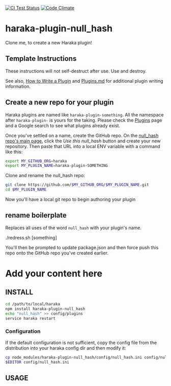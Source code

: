 [![CI Test Status][ci-img]][ci-url]
[![Code Climate][clim-img]][clim-url]

# haraka-plugin-null_hash

Clone me, to create a new Haraka plugin!

## Template Instructions

These instructions will not self-destruct after use. Use and destroy.

See also, [How to Write a Plugin](https://github.com/haraka/Haraka/wiki/Write-a-Plugin) and [Plugins.md](https://github.com/haraka/Haraka/blob/master/docs/Plugins.md) for additional plugin writing information.

## Create a new repo for your plugin

Haraka plugins are named like `haraka-plugin-something`. All the namespace after `haraka-plugin-` is yours for the taking. Please check the [Plugins](https://github.com/haraka/Haraka/blob/master/Plugins.md) page and a Google search to see what plugins already exist.

Once you've settled on a name, create the GitHub repo. On the [null_hash repo's main page](https://github.com/haraka/haraka-plugin-null_hash), click the _Use this null_hash_ button and create your new repository. Then paste that URL into a local ENV variable with a command like this:

```sh
export MY_GITHUB_ORG=haraka
export MY_PLUGIN_NAME=haraka-plugin-SOMETHING
```

Clone and rename the null_hash repo:

```sh
git clone https://github.com/$MY_GITHUB_ORG/$MY_PLUGIN_NAME.git
cd $MY_PLUGIN_NAME
```

Now you'll have a local git repo to begin authoring your plugin

## rename boilerplate

Replaces all uses of the word `null_hash` with your plugin's name.

./redress.sh [something]

You'll then be prompted to update package.json and then force push this repo onto the GitHub repo you've created earlier.

# Add your content here

## INSTALL

```sh
cd /path/to/local/haraka
npm install haraka-plugin-null_hash
echo "null_hash" >> config/plugins
service haraka restart
```

### Configuration

If the default configuration is not sufficient, copy the config file from the distribution into your haraka config dir and then modify it:

```sh
cp node_modules/haraka-plugin-null_hash/config/null_hash.ini config/null_hash.ini
$EDITOR config/null_hash.ini
```

## USAGE

<!-- leave these buried at the bottom of the document -->

[ci-img]: https://github.com/haraka/haraka-plugin-null_hash/actions/workflows/ci.yml/badge.svg
[ci-url]: https://github.com/haraka/haraka-plugin-null_hash/actions/workflows/ci.yml
[clim-img]: https://codeclimate.com/github/haraka/haraka-plugin-null_hash/badges/gpa.svg
[clim-url]: https://codeclimate.com/github/haraka/haraka-plugin-null_hash
